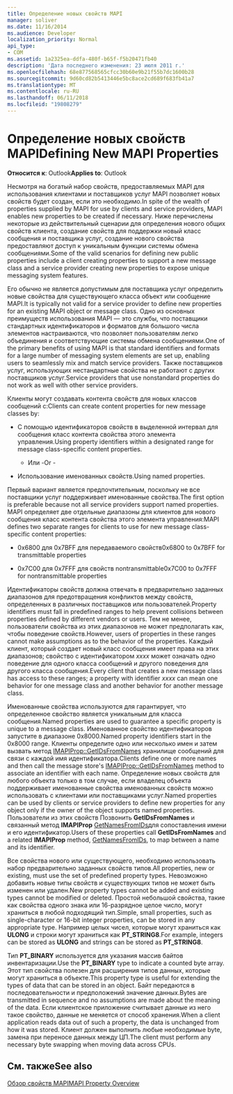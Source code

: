 ```yaml
---
title: Определение новых свойств MAPI
manager: soliver
ms.date: 11/16/2014
ms.audience: Developer
localization_priority: Normal
api_type:
- COM
ms.assetid: 1a2325ea-ddfa-480f-b65f-f5b20471fb40
description: 'Дата последнего изменения: 23 июля 2011 г.'
ms.openlocfilehash: 68e877568565cfcc30b60e9b21f55b7dc1600b28
ms.sourcegitcommit: 9d60cd82b5413446e5bc8ace2cd689f683fb41a7
ms.translationtype: MT
ms.contentlocale: ru-RU
ms.lasthandoff: 06/11/2018
ms.locfileid: "19808279"
---
```

# <a name="defining-new-mapi-properties"></a><span data-ttu-id="6c3e3-103">Определение новых свойств MAPI</span><span class="sxs-lookup"><span data-stu-id="6c3e3-103">Defining New MAPI Properties</span></span>

  
  
<span data-ttu-id="6c3e3-104">**Относится к**: Outlook</span><span class="sxs-lookup"><span data-stu-id="6c3e3-104">**Applies to**: Outlook</span></span> 
  
<span data-ttu-id="6c3e3-105">Несмотря на богатый набор свойств, предоставляемых MAPI для использования клиентами и поставщиков услуг MAPI позволяет новых свойств будет создан, если это необходимо.</span><span class="sxs-lookup"><span data-stu-id="6c3e3-105">In spite of the wealth of properties supplied by MAPI for use by clients and service providers, MAPI enables new properties to be created if necessary.</span></span> <span data-ttu-id="6c3e3-106">Ниже перечислены некоторые из действительный сценарии для определения нового общих свойств клиента, создание свойств для поддержки новый класс сообщения и поставщика услуг, создание нового свойства предоставляют доступ к уникальным функции системы обмена сообщениями.</span><span class="sxs-lookup"><span data-stu-id="6c3e3-106">Some of the valid scenarios for defining new public properties include a client creating properties to support a new message class and a service provider creating new properties to expose unique messaging system features.</span></span>
  
<span data-ttu-id="6c3e3-107">Его обычно не является допустимым для поставщика услуг определить новые свойства для существующего класса объект или сообщение MAPI.</span><span class="sxs-lookup"><span data-stu-id="6c3e3-107">It is typically not valid for a service provider to define new properties for an existing MAPI object or message class.</span></span> <span data-ttu-id="6c3e3-108">Одно из основных преимуществ использования MAPI — это службы, что поставщики стандартных идентификаторов и форматов для большого числа элементов настраиваются, что позволяет пользователям легко объединения и соответствующие системы обмена сообщениями.</span><span class="sxs-lookup"><span data-stu-id="6c3e3-108">One of the primary benefits of using MAPI is that standard identifiers and formats for a large number of messaging system elements are set up, enabling users to seamlessly mix and match service providers.</span></span> <span data-ttu-id="6c3e3-109">Также поставщиков услуг, использующих нестандартные свойства не работают с других поставщиков услуг.</span><span class="sxs-lookup"><span data-stu-id="6c3e3-109">Service providers that use nonstandard properties do not work as well with other service providers.</span></span> 
  
<span data-ttu-id="6c3e3-110">Клиенты могут создавать контента свойств для новых классов сообщений с:</span><span class="sxs-lookup"><span data-stu-id="6c3e3-110">Clients can create content properties for new message classes by:</span></span>
  
- <span data-ttu-id="6c3e3-111">С помощью идентификаторов свойств в выделенной интервал для сообщения класс контента свойства этого элемента управления.</span><span class="sxs-lookup"><span data-stu-id="6c3e3-111">Using property identifiers within a designated range for message class-specific content properties.</span></span>
    
    - <span data-ttu-id="6c3e3-112">Или -</span><span class="sxs-lookup"><span data-stu-id="6c3e3-112">Or -</span></span>
    
- <span data-ttu-id="6c3e3-113">Использование именованных свойств.</span><span class="sxs-lookup"><span data-stu-id="6c3e3-113">Using named properties.</span></span> 
    
<span data-ttu-id="6c3e3-114">Первый вариант является предпочтительным, поскольку не все поставщики услуг поддерживает именованные свойства.</span><span class="sxs-lookup"><span data-stu-id="6c3e3-114">The first option is preferable because not all service providers support named properties.</span></span> <span data-ttu-id="6c3e3-115">MAPI определяет две отдельные диапазоны для клиентов для нового сообщения класс контента свойства этого элемента управления:</span><span class="sxs-lookup"><span data-stu-id="6c3e3-115">MAPI defines two separate ranges for clients to use for new message class-specific content properties:</span></span>
  
- <span data-ttu-id="6c3e3-116">0x6800 для 0x7BFF для передаваемого свойств</span><span class="sxs-lookup"><span data-stu-id="6c3e3-116">0x6800 to 0x7BFF for transmittable properties</span></span>
    
- <span data-ttu-id="6c3e3-117">0x7C00 для 0x7FFF для свойств nontransmittable</span><span class="sxs-lookup"><span data-stu-id="6c3e3-117">0x7C00 to 0x7FFF for nontransmittable properties</span></span>
    
<span data-ttu-id="6c3e3-118">Идентификаторы свойств должна отвечать в предварительно заданных диапазонов для предотвращения конфликтов между свойств, определенных в различных поставщиков или пользователей.</span><span class="sxs-lookup"><span data-stu-id="6c3e3-118">Property identifiers must fall in predefined ranges to help prevent collisions between properties defined by different vendors or users.</span></span> <span data-ttu-id="6c3e3-119">Тем не менее, пользователи свойства из этих диапазонов не может предполагать как, чтобы поведение свойств.</span><span class="sxs-lookup"><span data-stu-id="6c3e3-119">However, users of properties in these ranges cannot make assumptions as to the behavior of the properties.</span></span> <span data-ttu-id="6c3e3-120">Каждый клиент, который создает новый класс сообщения имеет права на этих диапазонов; свойство с идентификатором _xxxx_ может означать одно поведение для одного класса сообщений и другого поведения для другого класса сообщения.</span><span class="sxs-lookup"><span data-stu-id="6c3e3-120">Every client that creates a new message class has access to these ranges; a property with identifier  _xxxx_ can mean one behavior for one message class and another behavior for another message class.</span></span> 
  
<span data-ttu-id="6c3e3-121">Именованные свойства используются для гарантирует, что определенное свойство является уникальным для класса сообщения.</span><span class="sxs-lookup"><span data-stu-id="6c3e3-121">Named properties are used to guarantee a specific property is unique to a message class.</span></span> <span data-ttu-id="6c3e3-122">Именованное свойство идентификаторов запустите в диапазоне 0x8000.</span><span class="sxs-lookup"><span data-stu-id="6c3e3-122">Named property identifiers start in the 0x8000 range.</span></span> <span data-ttu-id="6c3e3-123">Клиенты определите одно или несколько имен и затем вызвать метод [IMAPIProp::GetIDsFromNames](imapiprop-getidsfromnames.md) хранилище сообщений для связи с каждой имя идентификатора.</span><span class="sxs-lookup"><span data-stu-id="6c3e3-123">Clients define one or more names and then call the message store's [IMAPIProp::GetIDsFromNames](imapiprop-getidsfromnames.md) method to associate an identifier with each name.</span></span> <span data-ttu-id="6c3e3-124">Определение новых свойств для любого объекта только в том случае, если владелец объекта поддерживает именованные свойства именованных свойств можно использовать с клиентами или поставщиками услуг.</span><span class="sxs-lookup"><span data-stu-id="6c3e3-124">Named properties can be used by clients or service providers to define new properties for any object only if the owner of the object supports named properties.</span></span> <span data-ttu-id="6c3e3-125">Пользователи из этих свойств Позвонить **GetIDsFromNames** и связанный метод **IMAPIProp** [GetNamesFromIDs](imapiprop-getnamesfromids.md)для сопоставления имени и его идентификатор.</span><span class="sxs-lookup"><span data-stu-id="6c3e3-125">Users of these properties call **GetIDsFromNames** and a related **IMAPIProp** method, [GetNamesFromIDs](imapiprop-getnamesfromids.md), to map between a name and its identifier.</span></span>
  
<span data-ttu-id="6c3e3-126">Все свойства нового или существующего, необходимо использовать набор предварительно заданных свойств типов.</span><span class="sxs-lookup"><span data-stu-id="6c3e3-126">All properties, new or existing, must use the set of predefined property types.</span></span> <span data-ttu-id="6c3e3-127">Невозможно добавить новые типы свойств и существующих типов не может быть изменен или удален.</span><span class="sxs-lookup"><span data-stu-id="6c3e3-127">New property types cannot be added and existing types cannot be modified or deleted.</span></span> <span data-ttu-id="6c3e3-128">Простой небольшой свойства, такие как свойства одного знака или 16-разрядное целое число, могут храниться в любой подходящий тип.</span><span class="sxs-lookup"><span data-stu-id="6c3e3-128">Simple, small properties, such as single-character or 16-bit integer properties, can be stored in any appropriate type.</span></span> <span data-ttu-id="6c3e3-129">Например целых чисел, которые могут храниться как **ULONG** и строки могут храниться как **PT_STRING8**.</span><span class="sxs-lookup"><span data-stu-id="6c3e3-129">For example, integers can be stored as **ULONG** and strings can be stored as **PT_STRING8**.</span></span> 
  
<span data-ttu-id="6c3e3-130">Тип **PT_BINARY** используется для указания массив байтов инвентаризации.</span><span class="sxs-lookup"><span data-stu-id="6c3e3-130">Use the **PT_BINARY** type to indicate a counted byte array.</span></span> <span data-ttu-id="6c3e3-131">Этот тип свойства полезен для расширения типов данных, которые могут храниться в объекте.</span><span class="sxs-lookup"><span data-stu-id="6c3e3-131">This property type is useful for extending the types of data that can be stored in an object.</span></span> <span data-ttu-id="6c3e3-132">Байт передаются в последовательности и предположений значение данных.</span><span class="sxs-lookup"><span data-stu-id="6c3e3-132">Bytes are transmitted in sequence and no assumptions are made about the meaning of the data.</span></span> <span data-ttu-id="6c3e3-133">Если клиентское приложение считывает данные из него такое свойство, данные не меняется от способ хранения.</span><span class="sxs-lookup"><span data-stu-id="6c3e3-133">When a client application reads data out of such a property, the data is unchanged from how it was stored.</span></span> <span data-ttu-id="6c3e3-134">Клиент должен выполнить любые необходимые byte, замена при переносе данных между ЦП.</span><span class="sxs-lookup"><span data-stu-id="6c3e3-134">The client must perform any necessary byte swapping when moving data across CPUs.</span></span> 
  
## <a name="see-also"></a><span data-ttu-id="6c3e3-135">См. также</span><span class="sxs-lookup"><span data-stu-id="6c3e3-135">See also</span></span>



[<span data-ttu-id="6c3e3-136">Обзор свойств MAPI</span><span class="sxs-lookup"><span data-stu-id="6c3e3-136">MAPI Property Overview</span></span>](mapi-property-overview.md)

